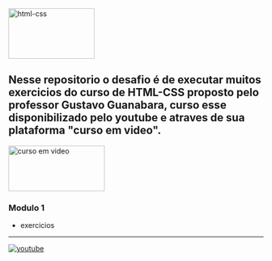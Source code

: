 <img src="https://external-content.duckduckgo.com/iu/?u=http%3A%2F%2Fopenacademy.github.io%2FHTML5-open-academy%2Fsession07-css3%2Fimages%2Fcss3_logo.png&f=1&nofb=1&ipt=83c80d29e519a2cc404cbc6a95d3d881c8ca49d6328aa22ee5572e8e8f9e926b&ipo=images" alt="html-css" height="100" width="170" >

## Nesse repositorio o desafio é de executar muitos exercicios do curso de HTML-CSS proposto pelo professor Gustavo Guanabara, curso esse disponibilizado pelo youtube e atraves de sua plataforma "curso em video".



  <a href="https://www.cursoemvideo.com/curso/html5-css3-modulo1/" target="_blank">
    <img 
    src="https://www.cursoemvideo.com/wp-content/uploads/2019/08/cursoemvideo-logo.png" 
    alt="curso em video"
    height="90"
    width="190"
    >
  </a>

  ### Modulo 1 
  - exercicios


 

  <hr />
  <a href="https://www.youtube.com/playlist?list=PLHz_AreHm4dkZ9-atkcmcBaMZdmLHft8n" target="_blank">
    <img src="https://img.shields.io/badge/YouTube-%23FF0000.svg?style=for-the-badge&logo=YouTube&logoColor=white" alt="youtube">
  </a>


